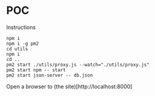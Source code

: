 # POC

Instructions

```
npm i
npm i -g pm2
cd utils
npm i
cd ..
pm2 start ./utils/proxy.js --watch="./utils/proxy.js"
pm2 start npm -- start
pm2 start json-server -- db.json
```

Open a browser to (the site)[http://localhost:8000]
